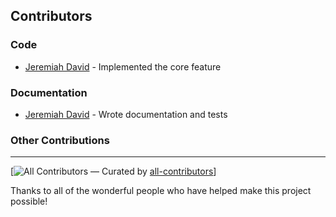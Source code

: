 ## Contributors

### Code

* [Jeremiah David](https://github.com/jerry-david) - Implemented the core feature

### Documentation

* [Jeremiah David](https://github.com/alicejones) - Wrote documentation and tests

### Other Contributions

---

[![All Contributors](https://cdn.jsdelivr.net/npm/all-contributors/dist/badge.svg?v=17) — Curated by [all-contributors](https://github.com/all-contributors/all-contributors)]

Thanks to all of the wonderful people who have helped make this project possible!


